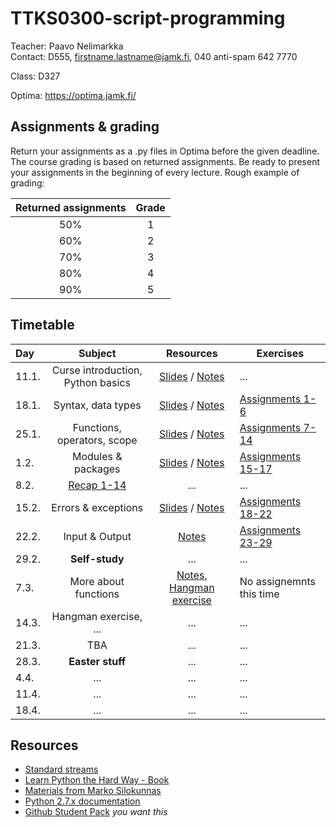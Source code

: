 # TTKS0300-script-programming

Teacher: Paavo Nelimarkka  
Contact: D555, firstname.lastname@jamk.fi, 040 anti-spam 642 7770

Class: D327

Optima: https://optima.jamk.fi/

## Assignments & grading

Return your assignments as a .py files in Optima before the given deadline. The course grading is based on returned assignments. Be ready to present your assignments in the beginning of every lecture. Rough example of grading: 

| Returned assignments | Grade |
|:---:|:---:|
| 50% | 1 |
| 60% | 2 |
| 70% | 3 |
| 80% | 4 |
| 90% | 5 |


## Timetable
| Day | Subject | Resources | Exercises |
|:--------|:----------:|:-----:|---------|
| 11.1. | Curse introduction, Python basics | [Slides](http://student.labranet.jamk.fi/~silma/slides/scriptprogramming/lecture1.html#/) / [Notes](http://student.labranet.jamk.fi/~silma/course/scriptprogramming/lecture1/) | ... |
| 18.1. | Syntax, data types | [Slides](http://student.labranet.jamk.fi/~silma/slides/scriptprogramming/lecture2.html#/) / [Notes](http://student.labranet.jamk.fi/~silma/course/scriptprogramming/lecture2/) | [Assignments 1-6](http://student.labranet.jamk.fi/~silma/course/scriptprogramming/lecture2assignments/) |
| 25.1. | Functions, operators, scope | [Slides](http://student.labranet.jamk.fi/~silma/slides/scriptprogramming/lecture3.html#/) / [Notes](http://student.labranet.jamk.fi/~silma/course/scriptprogramming/lecture3/) | [Assignments 7-14](https://github.com/JAMK-IT/TTKS0300-script-programming/wiki/Assignments-7-15)|
| 1.2. | Modules & packages | [Slides](http://student.labranet.jamk.fi/~silma/slides/scriptprogramming/lecture5.html#/) / [Notes](http://student.labranet.jamk.fi/~silma/course/scriptprogramming/lecture5/) | [Assignments 15-17](https://github.com/JAMK-IT/TTKS0300-script-programming/wiki/Assignment-15-17) |
| 8.2. | [Recap 1-14](https://www.dropbox.com/s/5dgpjs4oj4tgb4t/tarkistus_teht1-14.zip?dl=0) | ... | ... |
| 15.2. | Errors & exceptions | [Slides](http://student.labranet.jamk.fi/~silma/slides/scriptprogramming/lecture4.html#/) / [Notes](http://student.labranet.jamk.fi/~silma/course/scriptprogramming/lecture4/) | [Assignments 18-22](https://github.com/JAMK-IT/TTKS0300-script-programming/wiki/assignments-18-21) |
| 22.2. | Input & Output | [Notes](http://student.labranet.jamk.fi/~silma/course/scriptprogramming/lecture6/) | [Assignments 23-29](https://github.com/JAMK-IT/TTKS0300-script-programming/wiki/assignments-23-29) |
| 29.2. | **Self-study** | ... | ... |
| 7.3. | More about functions | [Notes](), [Hangman exercise](https://github.com/JAMK-IT/TTKS0300-script-programming/wiki/hangman-exercise) | No assignemnts this time |
| 14.3. | Hangman exercise, ... | ... | ... |
| 21.3. | TBA | ... | ... |
| 28.3. | **Easter stuff** | ... | ... |
| 4.4. | ... | ... | ... |
| 11.4. | ... | ... | ... |
| 18.4. | ... | ... | ... |



## Resources

- [Standard streams](https://en.wikipedia.org/wiki/Standard_streams)
- [Learn Python the Hard Way - Book](http://learnpythonthehardway.org/book/)
- [Materials from Marko Silokunnas](http://student.labranet.jamk.fi/~silma/course/scriptprogramming/)
- [Python 2.7.x documentation](https://docs.python.org/2.7/)
- [Github Student Pack](https://education.github.com/pack) _you want this_
